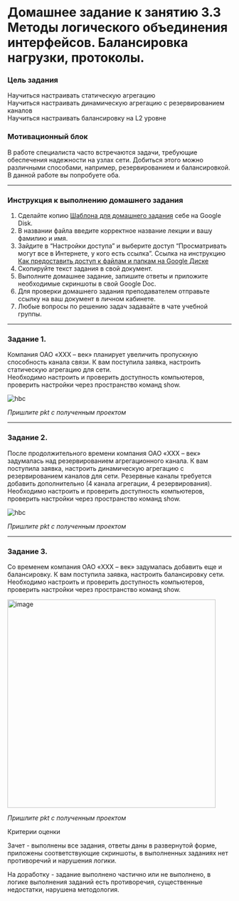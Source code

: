 # Домашнее задание к занятию 3.3 Методы логического объединения интерфейсов. Балансировка нагрузки, протоколы.

### Цель задания

Научиться настраивать статическую агрегацию  
Научиться настраивать динамическую агрегацию с резервированием каналов  
Научиться настраивать балансировку на L2 уровне  

### Мотивационный блок

В работе специалиста часто встречаются задачи, требующие обеспечения надежности на узлах сети. Добиться этого можно различными способами, например, резервированием и балансировкой. В данной работе вы попробуете оба. 

------

### Инструкция к выполнению домашнего задания

1. Сделайте копию [Шаблона для домашнего задания](https://docs.google.com/document/d/1youKpKm_JrC0UzDyUslIZW2E2bIv5OVlm_TQDvH5Pvs/edit) себе на Google Disk.
2. В названии файла введите корректное название лекции и вашу фамилию и имя.
3. Зайдите в “Настройки доступа” и выберите доступ “Просматривать могут все в Интернете, у кого есть ссылка”. Ссылка на инструкцию [Как предоставить доступ к файлам и папкам на Google Диске](https://support.google.com/docs/answer/2494822?hl=ru&co=GENIE.Platform%3DDesktop)
4. Скопируйте текст задания в свой документ.
5. Выполните домашнее задание, запишите ответы и приложите необходимые скриншоты в свой Google Doc.
6. Для проверки домашнего задания преподавателем отправьте ссылку на ваш документ в личном кабинете.
7. Любые вопросы по решению задач задавайте в чате учебной группы.

------

### Задание 1.

Компания ОАО «XXX – век» планирует увеличить пропускную способность канала связи. К вам поступила заявка, настроить статическую агрегацию для сети.  
Необходимо настроить и проверить доступность компьютеров, проверить настройки через пространство команд show.

![hbc](https://user-images.githubusercontent.com/73060384/150137949-45bfd56c-a35c-4042-9377-5764cb09594d.png)

*Пришлите pkt с полученным проектом*

---

### Задание 2.

После продолжительного времени компания ОАО «XXX – век» задумалась над резервированием агрегационного канала. К вам поступила заявка, настроить динамическую агрегацию с резервированием каналов для сети. Резервные каналы требуется добавить дополнительно (4 канала агрегации, 4 резервирования).   
Необходимо настроить и проверить доступность компьютеров, проверить настройки через пространство команд show.


![hbc](https://user-images.githubusercontent.com/73060384/150137929-e1bc74b2-95b8-47ea-8211-f2258984b89e.png)

*Пришлите pkt с полученным проектом*

---

### Задание 3.

Со временем компания ОАО «XXX – век» задумалась добавить еще и балансировку. К вам поступила заявка, настроить балансировку сети.    
Необходимо настроить и проверить доступность компьютеров, проверить настройки через пространство команд show.


<img width="468" alt="image" src="https://user-images.githubusercontent.com/73060384/150137834-a57520a5-d642-480f-85ed-f2ad24cc29fa.png">

*Пришлите pkt с полученным проектом*


Критерии оценки

Зачет - выполнены все задания, ответы даны в развернутой форме, приложены соответствующие скриншоты, в выполненных заданиях нет противоречий и нарушения логики.

На доработку - задание выполнено частично или не выполнено, в логике выполнения заданий есть противоречия, существенные недостатки, нарушена методология.


